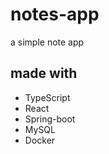 # notes-app
 a simple note app

 ## made with
 - TypeScript
 - React
 - Spring-boot
 - MySQL
 - Docker

